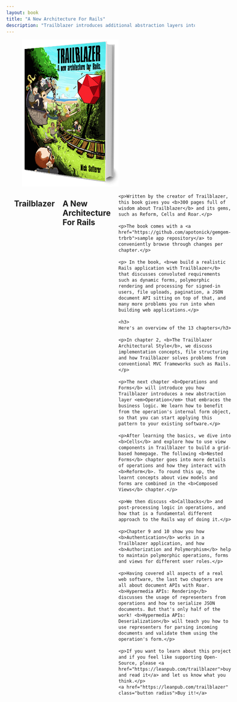 ```yaml
---
layout: book
title: "A New Architecture For Rails"
description: "Trailblazer introduces additional abstraction layers into Ruby frameworks. Operations, form objects, view models, policies, domain objects, representers and more cover every aspect of business in web apps. And developers finally know where to put their code. This book shows you how."
---
```


<section class="marketing-book book">
  <div class="row">
    <div class="columns">
        <a name="book" />
<div class="row">
  <div class="columns medium-9 medium-centered">
    <a href="https://leanpub.com/trailblazer">
    <img src="/images/3dbuch-freigestellt.png" />
    </a>
  </div>

  <div class="columns medium-9 medium-centered">
  <h1>Trailblazer</h1>
  <h2 class="subheader">A New Architecture For Rails</h2>

    <p>Written by the creator of Trailblazer, this book gives you <b>300 pages full of wisdom about Trailblazer</b> and its gems, such as Reform, Cells and Roar.</p>

    <p>The book comes with a <a href="https://github.com/apotonick/gemgem-trbrb">sample app repository</a> to conveniently browse through changes per chapter.</p>

    <p> In the book, <b>we build a realistic Rails application with Trailblazer</b> that discusses convoluted requirements such as dynamic forms, polymorphic rendering and processing for signed-in users, file uploads, pagination, a JSON document API sitting on top of that, and many more problems you run into when building web applications.</p>

    <h3>
    Here's an overview of the 13 chapters</h3>

    <p>In chapter 2, <b>The Trailblazer Architectural Style</b>, we discuss implementation concepts, file structuring and how Trailblazer solves problems from conventional MVC frameworks such as Rails.</p>

    <p>The next chapter <b>Operations and Forms</b> will introduce you how Trailblazer introduces a new abstraction layer <em>Operation</em> that embraces the business logic. We learn how to benefit from the operation's internal form object, so that you can start applying this pattern to your existing software.</p>

    <p>After learning the basics, we dive into <b>Cells</b> and explore how to use view components in Trailblazer to build a grid-based homepage. The following <b>Nested Forms</b> chapter goes into more details of operations and how they interact with <b>Reform</b>. To round this up, the learnt concepts about view models and forms are combined in the <b>Composed Views</b> chapter.</p>

    <p>We then discuss <b>Callbacks</b> and post-processing logic in operations, and how that is a fundamental different approach to the Rails way of doing it.</p>

    <p>Chapter 9 and 10 show you how <b>Authentication</b> works in a Trailblazer application, and how <b>Authorization and Polymorphism</b> help to maintain polymorphic operations, forms and views for different user roles.</p>

    <p>Having covered all aspects of a real web software, the last two chapters are all about document APIs with Roar. <b>Hypermedia APIs: Rendering</b> discusses the usage of representers from operations and how to serialize JSON documents. But that's only half of the work! <b>Hypermedia APIs: Deserialization</b> will teach you how to use representers for parsing incoming documents and validate them using the operation's form.</p>

    <p>If you want to learn about this project and if you feel like supporting Open-Source, please <a href="https://leanpub.com/trailblazer">buy and read it</a> and let us know what you think.</p>
    <a href="https://leanpub.com/trailblazer" class="button radius">Buy it!</a>
  </div>
</div>
    </div>
  </div>
</section>
